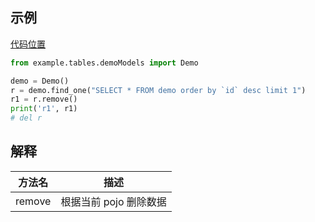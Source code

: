 ## 示例

[代码位置](https://gitee.com/aecode/aestate/blob/main/example/operas/mysql/basis/remove.py)

```python
from example.tables.demoModels import Demo

demo = Demo()
r = demo.find_one("SELECT * FROM demo order by `id` desc limit 1")
r1 = r.remove()
print('r1', r1)
# del r

```

## 解释

| 方法名 | 描述                   |
| ------ | ---------------------- |
| remove | 根据当前 pojo 删除数据 |
